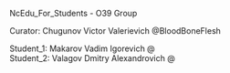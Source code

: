 NcEdu_For_Students - O39 Group  
  
Curator: Chugunov Victor Valerievich @BloodBoneFlesh  
  
Student_1: Makarov Vadim Igorevich @  
Student_2: Valagov Dmitry Alexandrovich @  